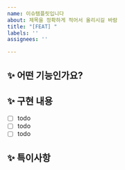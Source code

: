 ```yaml
---
name: 이슈템플릿입니다
about: 제목을 정확하게 적어서 올리시길 바람
title: "[FEAT] "
labels: ''
assignees: ''

---
```


## ✨ 어떤 기능인가요?

## ✨ 구현 내용
- [ ] todo
- [ ] todo
- [ ] todo

## ✨ 특이사항
